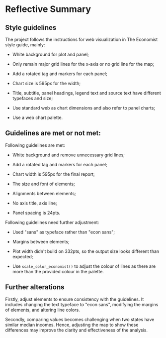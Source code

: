 # Reflective Summary

## Style guidelines

The project follows the instructions for web visualization in The Economist style guide, mainly:

-   White background for plot and panel;

-   Only remain major grid lines for the x-axis or no grid line for the map;

-   Add a rotated tag and markers for each panel;

-   Chart size is 595px for the width;

-   Title, subtitle, panel headings, legend text and source text have different typefaces and size;

-   Use standard web as chart dimensions and also refer to panel charts;

-   Use a web chart palette.

## Guidelines are met or not met:

Following guidelines are met:

-   White background and remove unnecessary grid lines;

-   Add a rotated tag and markers for each panel;

-   Chart width is 595px for the final report;

-   The size and font of elements;

-   Alignments between elements;

-   No axis title, axis line;

-   Panel spacing is 24pts.

Following guidelines need further adjustment:

-   Used "sans" as typeface rather than "econ sans";

-   Margins between elements;

-   Plot width didn't build on 332pts, so the output size looks different than expected;

-   Use `scale_color_economist()` to adjust the colour of lines as there are more than the provided colour in the palette.

## Further alterations

Firstly, adjust elements to ensure consistency with the guidelines. It includes changing the text typeface to "econ sans", modifying the margins of elements, and altering line colors.

Secondly, comparing values becomes challenging when two states have similar median incomes. Hence, adjusting the map to show these differences may improve the clarity and effectiveness of the analysis.
